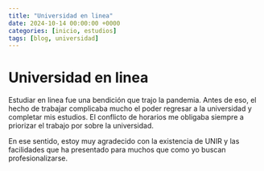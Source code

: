```yaml
---
title: "Universidad en linea"
date: 2024-10-14 00:00:00 +0000
categories: [inicio, estudios]
tags: [blog, universidad]
---
```


# Universidad en linea

Estudiar en linea fue una bendición que trajo la pandemia. Antes de eso, el hecho de trabajar complicaba mucho el poder regresar a la universidad y completar mis estudios. El conflicto de horarios me obligaba siempre a priorizar el trabajo por sobre la universidad. 

En ese sentido, estoy muy agradecido con la existencia de UNIR y las facilidades que ha presentado para muchos que como yo buscan profesionalizarse.
